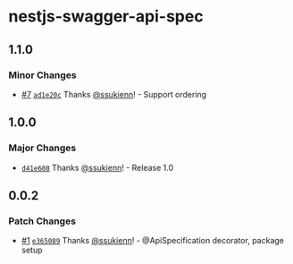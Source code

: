 # nestjs-swagger-api-spec

## 1.1.0

### Minor Changes

- [#7](https://github.com/ssukienn/nestjs-swagger-api-spec/pull/7) [`ad1e20c`](https://github.com/ssukienn/nestjs-swagger-api-spec/commit/ad1e20cbd132b9de0b394c66187ccc64ef21100c) Thanks [@ssukienn](https://github.com/ssukienn)! - Support ordering

## 1.0.0

### Major Changes

- [`d41e608`](https://github.com/ssukienn/nestjs-swagger-api-spec/commit/d41e60870d0464c63e4676cc8da48e9a8626cd91) Thanks [@ssukienn](https://github.com/ssukienn)! - Release 1.0

## 0.0.2

### Patch Changes

- [#1](https://github.com/ssukienn/nestjs-swagger-api-spec/pull/1) [`e365089`](https://github.com/ssukienn/nestjs-swagger-api-spec/commit/e3650892c61feb0283cbe57bea9b4f1ce6dd4b27) Thanks [@ssukienn](https://github.com/ssukienn)! - @ApiSpecification decorator, package setup
